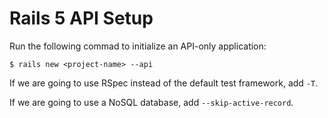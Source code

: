 # Rails 5 API Setup

Run the following commad to initialize an API-only application:

```console
$ rails new <project-name> --api
```

If we are going to use RSpec instead of the default test framework, add `-T`.

If we are going to use a NoSQL database, add `--skip-active-record`.
